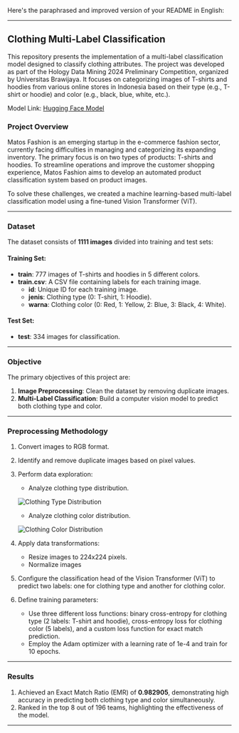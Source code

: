 Here's the paraphrased and improved version of your README in English:

---

## Clothing Multi-Label Classification
This repository presents the implementation of a multi-label classification model designed to classify clothing attributes. The project was developed as part of the Hology Data Mining 2024 Preliminary Competition, organized by Universitas Brawijaya. It focuses on categorizing images of T-shirts and hoodies from various online stores in Indonesia based on their type (e.g., T-shirt or hoodie) and color (e.g., black, blue, white, etc.).

Model Link: [Hugging Face Model](https://huggingface.co/bwbayu/vit-patch16-244-multilabel_classification)

### Project Overview
Matos Fashion is an emerging startup in the e-commerce fashion sector, currently facing difficulties in managing and categorizing its expanding inventory. The primary focus is on two types of products: T-shirts and hoodies. To streamline operations and improve the customer shopping experience, Matos Fashion aims to develop an automated product classification system based on product images.

To solve these challenges, we created a machine learning-based multi-label classification model using a fine-tuned Vision Transformer (ViT).

---

### Dataset
The dataset consists of **1111 images** divided into training and test sets:

#### **Training Set:**
- **train**: 777 images of T-shirts and hoodies in 5 different colors.
- **train.csv**: A CSV file containing labels for each training image.
  - **id**: Unique ID for each training image.
  - **jenis**: Clothing type (0: T-shirt, 1: Hoodie).
  - **warna**: Clothing color (0: Red, 1: Yellow, 2: Blue, 3: Black, 4: White).

#### **Test Set:**
- **test**: 334 images for classification.

---

### Objective
The primary objectives of this project are:
1. **Image Preprocessing**: Clean the dataset by removing duplicate images.
2. **Multi-Label Classification**: Build a computer vision model to predict both clothing type and color.

---

### Preprocessing Methodology
1. Convert images to RGB format.
2. Identify and remove duplicate images based on pixel values.
3. Perform data exploration:
   - Analyze clothing type distribution.

   ![Clothing Type Distribution](https://github.com/user-attachments/assets/ddcd3b8e-7c14-41b1-ac86-f5d7ec4e916f)

   - Analyze clothing color distribution.

   ![Clothing Color Distribution](https://github.com/user-attachments/assets/c8263e40-dbfb-42e5-92d8-ea62e8f81f71)

4. Apply data transformations:
   - Resize images to 224x224 pixels.
   - Normalize images
5. Configure the classification head of the Vision Transformer (ViT) to predict two labels: one for clothing type and another for clothing color.
6. Define training parameters:
   - Use three different loss functions: binary cross-entropy for clothing type (2 labels: T-shirt and hoodie), cross-entropy loss for clothing color (5 labels), and a custom loss function for exact match prediction.
   - Employ the Adam optimizer with a learning rate of 1e-4 and train for 10 epochs.

---

### Results
1. Achieved an Exact Match Ratio (EMR) of **0.982905**, demonstrating high accuracy in predicting both clothing type and color simultaneously.
2. Ranked in the top 8 out of 196 teams, highlighting the effectiveness of the model.

---
